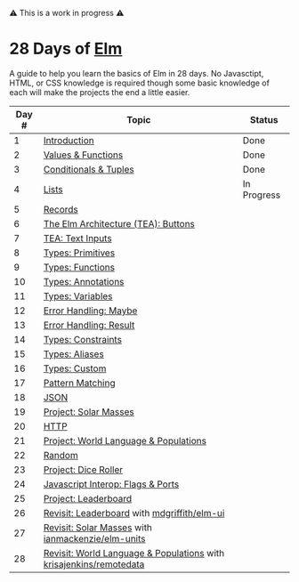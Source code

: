 ⚠️ This is a work in progress ⚠️

# 28 Days of [Elm](https://elm-lang.org/)

A guide to help you learn the basics of Elm in 28 days. No Javasctipt, HTML, or CSS knowledge is required though some basic knowledge of each will make the projects the end a little easier.

| Day # | Topic                                                                                                                                                  | Status      |
| ----- | ------------------------------------------------------------------------------------------------------------------------------------------------------ | ----------- |
| 1     | [Introduction](./day_01)                                                                                                                               | Done        |
| 2     | [Values & Functions](./day_02)                                                                                                                         | Done        |
| 3     | [Conditionals & Tuples](./day_03)                                                                                                                      | Done        |
| 4     | [Lists](./day_04)                                                                                                                                      | In Progress |
| 5     | [Records](./day_05)                                                                                                                                    |
| 6     | [The Elm Architecture (TEA): Buttons](./day_06)                                                                                                        |
| 7     | [TEA: Text Inputs](./day_07)                                                                                                                           |
| 8     | [Types: Primitives](./day_08)                                                                                                                          |
| 9     | [Types: Functions](./day_09)                                                                                                                           |
| 10    | [Types: Annotations](./day_10)                                                                                                                         |
| 11    | [Types: Variables](./day_11)                                                                                                                           |
| 12    | [Error Handling: Maybe](./day_12)                                                                                                                      |
| 13    | [Error Handling: Result](./day_13)                                                                                                                     |
| 14    | [Types: Constraints](./day_14)                                                                                                                         |
| 15    | [Types: Aliases](./day_15)                                                                                                                             |
| 16    | [Types: Custom](./day_16)                                                                                                                              |
| 17    | [Pattern Matching](./day_17)                                                                                                                           |
| 18    | [JSON](.day_18)                                                                                                                                        |
| 19    | [Project: Solar Masses](./day_19)                                                                                                                      |
| 20    | [HTTP](./day_20)                                                                                                                                       |
| 21    | [Project: World Language & Populations](./day_21)                                                                                                      |
| 22    | [Random](./day_22)                                                                                                                                     |
| 23    | [Project: Dice Roller](./day_23)                                                                                                                       |
| 24    | [Javascript Interop: Flags & Ports](./day_24)                                                                                                          |
| 25    | [Project: Leaderboard](./day_25)                                                                                                                       |
| 26    | [Revisit: Leaderboard](./day_26) with [mdgriffith/elm-ui](https://package.elm-lang.org/packages/mdgriffith/elm-ui/latest/)                             |
| 27    | [Revisit: Solar Masses](./day_27) with [ianmackenzie/elm-units](https://package.elm-lang.org/packages/ianmackenzie/elm-units/latest/)                  |
| 28    | [Revisit: World Language & Populations](./day_28) with [krisajenkins/remotedata](https://package.elm-lang.org/packages/krisajenkins/remotedata/latest) |
